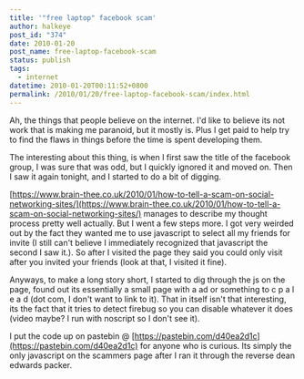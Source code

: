 ```yaml
---
title: '"free laptop" facebook scam'
author: halkeye
post_id: "374"
date: 2010-01-20
post_name: free-laptop-facebook-scam
status: publish
tags:
  - internet
datetime: 2010-01-20T00:11:52+0800
permalink: /2010/01/20/free-laptop-facebook-scam/index.html
---
```


Ah, the things that people believe on the internet. I'd like to believe its not work that is making me paranoid, but it mostly is. Plus I get paid to help try to find the flaws in things before the time is spent developing them.

The interesting about this thing, is when I first saw the title of the facebook group, I was sure that was odd, but I quickly ignored it and moved on. Then I saw it again tonight, and I started to do a bit of digging.

[https://www.brain-thee.co.uk/2010/01/how-to-tell-a-scam-on-social-networking-sites/](https://www.brain-thee.co.uk/2010/01/how-to-tell-a-scam-on-social-networking-sites/) manages to describe my thought process pretty well actually. But I went a few steps more. I got very weirded out by the fact they wanted me to use javascript to select all my friends for invite (I still can't believe I immediately recognized that javascript the second I saw it.). So after I visited the page they said you could only visit after you invited your friends (look at that, I visited it fine).

Anyways, to make a long story short, I started to dig through the js on the page, found out its essentially a small page with a ad or something to c p a l e a d (dot com, I don't want to link to it). That in itself isn't that interesting, its the fact that it tries to detect firebug so you can disable whatever it does (video maybe? I run with noscript so I don't see it).

I put the code up on pastebin @ [https://pastebin.com/d40ea2d1c](https://pastebin.com/d40ea2d1c) for anyone who is curious. Its simply the only javascript on the scammers page after I ran it through the reverse dean edwards packer.
